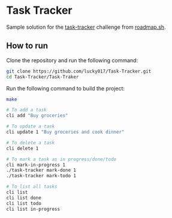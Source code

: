 # Task Tracker

Sample solution for the [task-tracker](https://roadmap.sh/projects/task-tracker) challenge from [roadmap.sh](https://roadmap.sh/).

## How to run

Clone the repository and run the following command:

```bash
git clone https://github.com/lucky017/Task-Tracker.git
cd Task-Tracker/Task-Traker
```

Run the following command to build the project:

```bash
make

# To add a task
cli add "Buy groceries"

# To update a task
cli update 1 "Buy groceries and cook dinner"

# To delete a task
cli delete 1

# To mark a task as in progress/done/todo
cli mark-in-progress 1
./task-tracker mark-done 1
./task-tracker mark-todo 1

# To list all tasks
cli list
cli list done
cli list todo
cli list in-progress
```
